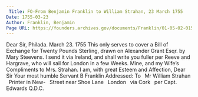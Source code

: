 ```yaml
---
 Title: FO-From Benjamin Franklin to William Strahan, 23 March 1755
Date: 1755-03-23
Author: Franklin, Benjamin
Page URL: https://founders.archives.gov/documents/Franklin/01-05-02-0154
---
```


Dear Sir,
Philada. March 23. 1755
This only serves to cover a Bill of Exchange for Twenty Pounds Sterling, drawn on Alexander Grant Esqr. by Mary Steevens. I send it via Ireland, and shall write you fuller per Reeve and Hargrave, who will sail for London in a few Weeks. Mine, and my Wife’s Compliments to Mrs. Strahan. I am, with great Esteem and Affection, Dear Sir Your most humble Servant
B Franklin
 Addressed: To  Mr William Strahan  Printer in New-  Street near Shoe Lane  London  via Cork  per Capt. Edwards Q.D.C.

